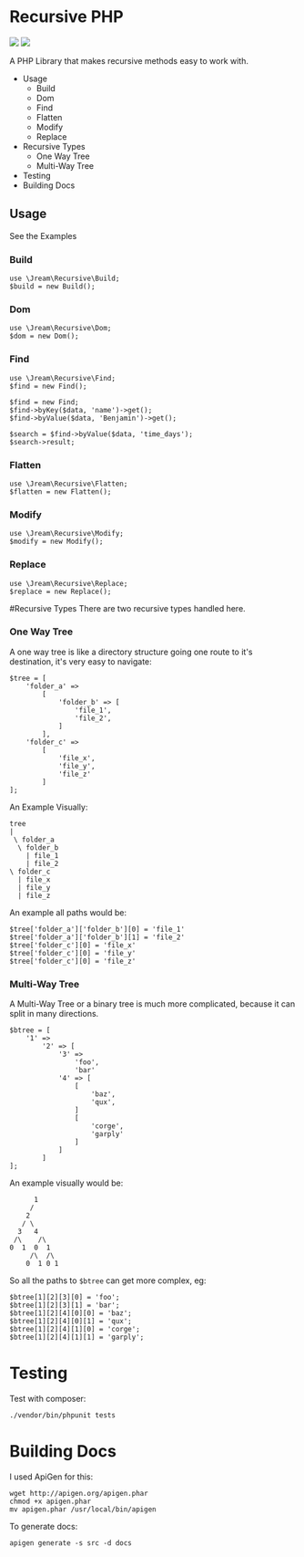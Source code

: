 # Recursive PHP
<img src="https://travis-ci.org/JREAM/php-recursion.svg?branch=master">
<a href="https://codeclimate.com/github/JREAM/php-recursive"><img src="https://codeclimate.com/github/JREAM/php-recursive/badges/gpa.svg" /></a>

A PHP Library that makes recursive methods easy to work with.

- Usage
    - Build
    - Dom
    - Find
    - Flatten
    - Modify
    - Replace
- Recursive Types
    - One Way Tree
    - Multi-Way Tree
- Testing
- Building Docs

## Usage
See the Examples

### Build
```
use \Jream\Recursive\Build;
$build = new Build();
```

### Dom
```
use \Jream\Recursive\Dom;
$dom = new Dom();
```

### Find
```
use \Jream\Recursive\Find;
$find = new Find();

$find = new Find;
$find->byKey($data, 'name')->get();
$find->byValue($data, 'Benjamin')->get();

$search = $find->byValue($data, 'time_days');
$search->result;

```

### Flatten
```
use \Jream\Recursive\Flatten;
$flatten = new Flatten();
```

### Modify
```
use \Jream\Recursive\Modify;
$modify = new Modify();
```

### Replace
```
use \Jream\Recursive\Replace;
$replace = new Replace();
```

#Recursive Types
There are two recursive types handled here.

### One Way Tree
A one way tree is like a directory structure going one route to it's destination, it's very easy to navigate:

    $tree = [
        'folder_a' =>
            [
                'folder_b' => [
                    'file_1',
                    'file_2',
                ]
            ],
        'folder_c' =>
            [
                'file_x',
                'file_y',
                'file_z'
            ]
    ];

An Example Visually:

    tree
    |
     \ folder_a
      \ folder_b
        | file_1
        | file_2
    \ folder_c
      | file_x
      | file_y
      | file_z

An example all paths would be:

    $tree['folder_a']['folder_b'][0] = 'file_1'
    $tree['folder_a']['folder_b'][1] = 'file_2'
    $tree['folder_c'][0] = 'file_x'
    $tree['folder_c'][0] = 'file_y'
    $tree['folder_c'][0] = 'file_z'


### Multi-Way Tree
A Multi-Way Tree or a binary tree is much more complicated, because it can split in many directions.

    $btree = [
        '1' =>
            '2' => [
                '3' =>
                    'foo',
                    'bar'
                '4' => [
                    [
                        'baz',
                        'qux',
                    ]
                    [
                        'corge',
                        'garply'
                    ]
                ]
            ]
    ];

An example visually would be:

          1
         /
        2
       / \
      3   4
     /\    /\
    0  1  0  1
         /\  /\
        0  1 0 1


So all the paths to `$btree` can get more complex, eg:

    $btree[1][2][3][0] = 'foo';
    $btree[1][2][3][1] = 'bar';
    $btree[1][2][4][0][0] = 'baz';
    $btree[1][2][4][0][1] = 'qux';
    $btree[1][2][4][1][0] = 'corge';
    $btree[1][2][4][1][1] = 'garply';

# Testing

Test with composer:

    ./vendor/bin/phpunit tests

# Building Docs
I used ApiGen for this:

    wget http://apigen.org/apigen.phar
    chmod +x apigen.phar
    mv apigen.phar /usr/local/bin/apigen

To generate docs:

    apigen generate -s src -d docs